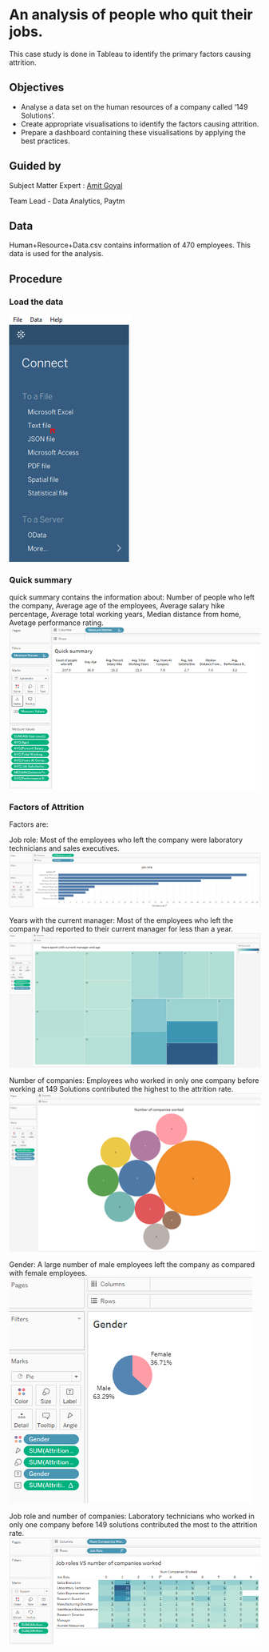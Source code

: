 
# An analysis of people who quit their jobs.

This case study is done in Tableau to identify the primary factors causing attrition.




## Objectives

- Analyse a data set on the human resources of a company called ‘149 Solutions’. 
- Create appropriate visualisations to identify the factors causing attrition. 
- Prepare a dashboard containing these visualisations by applying the best practices.

## Guided by
Subject Matter Expert :
[Amit Goyal](https://www.linkedin.com/in/amit-goyal-09067467/)

Team Lead - Data Analytics, Paytm

## Data
Human+Resource+Data.csv contains information of 470 employees.
This data is used for the analysis.
## Procedure

### Load the data
<kbd>  ![](images/load1.PNG)  </kbd>

### Quick summary 
quick summary contains the information about:
Number of people who left the company, Average age of the employees, Average salary hike percentage, Average total working years, Median distance from home, Avetage performance rating.
<kbd>  ![](images/quick1.PNG)  </kbd>

### Factors of Attrition

Factors are:

Job role: Most of the employees who left the company were laboratory technicians and sales executives.
<kbd>  ![](images/job_role.PNG)  </kbd>

Years with the current manager: Most of the employees who left the company had reported to their current manager for less than a year.
<kbd>  ![](images/years_spent.PNG)  </kbd>

Number of companies: Employees who worked in only one company before working at 149 Solutions contributed the highest to the attrition rate.
<kbd>  ![](images/Number_of_companies_worked.PNG)  </kbd>

Gender: A large number of male employees left the company as compared with female employees.
<kbd>  ![](images/gender.PNG)  </kbd>

Job role and number of companies: Laboratory technicians who worked in only one company before 149 solutions contributed the most to the attrition rate.
<kbd>  ![](images/job_roles_vs_no_companies_worked.PNG)  </kbd>
